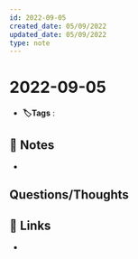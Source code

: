 ```yaml
---
id: 2022-09-05
created_date: 05/09/2022
updated_date: 05/09/2022
type: note
---
```


#  2022-09-05
- **🏷️Tags** :   
[ ](#anki-card)
## 📝 Notes
- 


## Questions/Thoughts


## 🔗 Links
- 